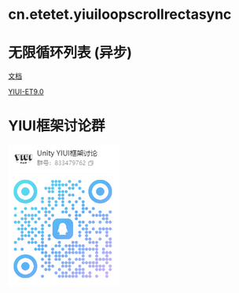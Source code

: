 # cn.etetet.yiuiloopscrollrectasync
# 无限循环列表 (异步)

[文档](https://lib9kmxvq7k.feishu.cn/wiki/ES7Gwz4EAiVGKSkotY5cRbTznuh)

[YIUI-ET9.0](https://github.com/LiShengYang-yiyi/YIUI/tree/YIUI-ET9.0)

# YIUI框架讨论群
![二维码](https://github.com/LiShengYang-yiyi/YIUI/blob/main/Readme/YIUI框架讨论群二维码.png)
